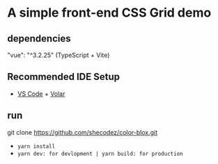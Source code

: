 # A simple front-end CSS Grid demo

## dependencies

"vue": "^3.2.25" (TypeScript + Vite)

## Recommended IDE Setup

- [VS Code](https://code.visualstudio.com/) + [Volar](https://marketplace.visualstudio.com/items?itemName=Vue.volar)

## run

git clone https://github.com/shecodez/color-blox.git

- `yarn install`
- `yarn dev: for devlopment | yarn build: for production`
